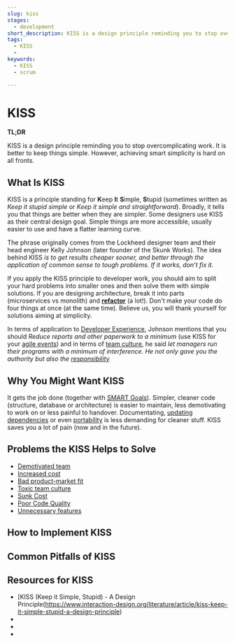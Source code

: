 ```yaml
---
slug: kiss
stages:
  - development
short_description: KISS is a design principle reminding you to stop overcomplicating. It is better to keep things simple. Yet, devs struggle to achieve smart simplicity in their systems
tags:
  - KISS
  - 
keywords:
  - KISS
  - scrum

---
```


# KISS

**TL;DR**

KISS is a design principle reminding you to stop overcomplicating work. It is better to keep things simple. However, achieving smart simplicity is hard on all fronts.

## What Is KISS

KISS is a principle standing for **K**eep **I**t **S**imple, **S**tupid (sometimes written as *Keep it stupid simple* or *Keep it simple and straightforward*). Broadly, it tells you that things are better when they are simpler. Some designers use KISS as their central design goal. Simple things are more accessible, usually easier to use and have a flatter learning curve.

The phrase originally comes from the Lockheed designer team and their head engineer Kelly Johnson (later founder of the Skunk Works). The idea behind KISS *is to get results cheaper sooner, and better through the application of common sense to tough problems. If it works, don’t fix it.*

If you apply the KISS principle to developer work, you should aim to split your hard problems into smaller ones and then solve them with simple solutions. If you are designing architecture, break it into parts (microservices vs monolith) and **[refactor](/practices/refactoring)** (a lot!). Don't make your code do four things at once (at the same time). Believe us, you will thank yourself for solutions aiming at simplicity.

In terms of application to [Developer Experience](practices/good-developer-experience), Johnson mentions that you should *Reduce reports and other paperwork to a minimum* (use KISS for your [agile events](/practices/agile-events)) and in terms of [team culture](/practices/team-culture), he said *let managers run their programs with a minimum of interference. He not only gave you the authority but also the [responsibility](/practices/responsibility)*

## Why You Might Want KISS

It gets the job done (together with [SMART Goals](/practices/smart-goals)). Simpler, cleaner code (structure, database or architecture) is easier to maintain, less demotivating to work on or less painful to handover. Documentating, [updating dependencies](/practices/updating-the-dependencies) or even [portability](/practices/software-portability) is less demanding for cleaner stuff. KISS saves you a lot of pain (now and in the future).

## Problems the KISS Helps to Solve

- [Demotivated team](/problems/demotivated-team)
- [Increased cost](/problems/increased-cost)
- [Bad product-market fit](/problems/bad-product-market-fit)
- [Toxic team culture](/problems/toxic-team-culture)
- [Sunk Cost](/problems/sunk-cost)
- [Poor Code Quality](/problems/poor-code-quality)
- [Unnecessary features](/problems/unnecessary-features)

## How to Implement KISS

## Common Pitfalls of KISS

## Resources for KISS

- [KISS (Keep it Simple, Stupid) - A Design Principle(https://www.interaction-design.org/literature/article/kiss-keep-it-simple-stupid-a-design-principle)
- [](https://people.apache.org/~fhanik/kiss.html)
- [](https://www.techopedia.com/definition/20262/keep-it-simple-stupid-principle-kiss-principle)
- [](http://www.nasonline.org/publications/biographical-memoirs/memoir-pdfs/johnson-clarence.pdf)